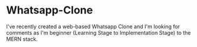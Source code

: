 # Whatsapp-Clone
 I've recently created a web-based Whatsapp Clone and I'm looking for comments as I'm beginner (Learning Stage to Implementation Stage) to the MERN stack.
